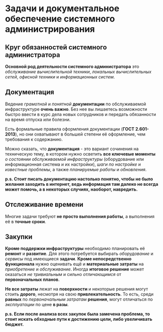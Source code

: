 # Задачи и документальное обеспечение системного администрирования

## Круг обязанностей системного администратора

**Основной род деятельности системного администратора** это *обслуживание вычислительной техники*, *локальных вычислительных сетей*, *офисной техники* и *информационных систем*.

## Документация

Ведение *грамотной* и *понятной* **документации** по обслуживаемой инфраструктуре **очень важно**. Без нее вы лишаетесь возможности быстро ввести в курс дела новых сотрудников и передать обязанности на время отпуска или болезни.

Есть формальные правила оформления документации (**ГОСТ 2.601-2013**), но они охватывают в большей степени её оформление, чем требования к содержанию.

Можно сказать, что **документация** - это вариант сочинения на техническую тему, в котором нужно осветить **все ключевые моменты** *о состоянии обслуживаемой инфраструктуры* (оборудование или информационная система и их настройки), *шаги по настройке* и *известные проблемы*, а также *планируемые работы* и *обновления*.

**p.s. Стоит писать документацию настолько понятно, чтобы не было желания заходить в интернет, ведь информация там далеко не всегда может помочь, а в некоторых случиях, наоборот, навредить.**

## Отслеживание времени

Многие задачи требуют **не просто выполнения работы**, а выполнения её в **точные сроки**.

## Закупки

**Кроме поддержки инфраструктуры** необходимо планировать её **ремонт** и **развитие**. Для этого потребуется выбирать *оборудование* и *сервисы* под имеющиеся **задачи**. **Кроме непосредственно функционала** нужно оценивать ещё и **материальные затраты** на *приобретение* и *обслуживание*. Иногда **итоговое решение** может оказаться *не тривиальным* и сильно *отличающимся* от **первоначальных планов**.

**Не все затраты** лежат на **поверхности** и некоторые решения могут стоить **дорого**, несмотря на свою **привлекательность**. То есть, среди **равных** по *первоначальным затратам* **решения**, могут отличаться по *эксплуатации* по цене **в разы**.

**p.s. Если после анализа всех закупок была замечена проблема, то стоит искать обходные пути к достижению цели, либо увеличивать бюджет.**